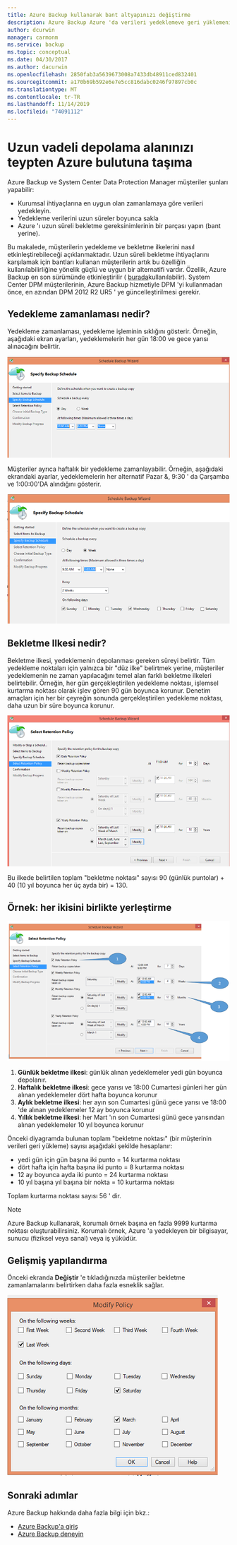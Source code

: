 ```yaml
---
title: Azure Backup kullanarak bant altyapınızı değiştirme
description: Azure Backup Azure 'da verileri yedeklemeve geri yüklemenize olanak tanıyan bant benzeri semantiğini nasıl sağladığını öğrenin
author: dcurwin
manager: carmonm
ms.service: backup
ms.topic: conceptual
ms.date: 04/30/2017
ms.author: dacurwin
ms.openlocfilehash: 2850fab3a5639673008a7433db48911ced832401
ms.sourcegitcommit: a170b69b592e6e7e5cc816dabc0246f97897cb0c
ms.translationtype: MT
ms.contentlocale: tr-TR
ms.lasthandoff: 11/14/2019
ms.locfileid: "74091112"
---
```

# <a name="move-your-long-term-storage-from-tape-to-the-azure-cloud"></a>Uzun vadeli depolama alanınızı teypten Azure bulutuna taşıma

Azure Backup ve System Center Data Protection Manager müşteriler şunları yapabilir:

* Kurumsal ihtiyaçlarına en uygun olan zamanlamaya göre verileri yedekleyin.
* Yedekleme verilerini uzun süreler boyunca sakla
* Azure 'ı uzun süreli bekletme gereksinimlerinin bir parçası yapın (bant yerine).

Bu makalede, müşterilerin yedekleme ve bekletme ilkelerini nasıl etkinleştirebileceği açıklanmaktadır. Uzun süreli bekletme ihtiyaçlarını karşılamak için bantları kullanan müşterilerin artık bu özelliğin kullanılabilirliğine yönelik güçlü ve uygun bir alternatifi vardır. Özellik, Azure Backup en son sürümünde etkinleştirilir ( [burada](https://aka.ms/azurebackup_agent)kullanılabilir). System Center DPM müşterilerinin, Azure Backup hizmetiyle DPM 'yi kullanmadan önce, en azından DPM 2012 R2 UR5 ' ye güncelleştirilmesi gerekir.

## <a name="what-is-the-backup-schedule"></a>Yedekleme zamanlaması nedir?

Yedekleme zamanlaması, yedekleme işleminin sıklığını gösterir. Örneğin, aşağıdaki ekran ayarları, yedeklemelerin her gün 18:00 ve gece yarısı alınacağını belirtir.

![Günlük zamanlama](./media/backup-azure-backup-cloud-as-tape/dailybackupschedule.png)

Müşteriler ayrıca haftalık bir yedekleme zamanlayabilir. Örneğin, aşağıdaki ekrandaki ayarlar, yedeklemelerin her alternatif Pazar &, 9:30 ' da Çarşamba ve 1:00:00'DA alındığını gösterir.

![Haftalık zamanlama](./media/backup-azure-backup-cloud-as-tape/weeklybackupschedule.png)

## <a name="what-is-the-retention-policy"></a>Bekletme Ilkesi nedir?

Bekletme ilkesi, yedeklemenin depolanması gereken süreyi belirtir. Tüm yedekleme noktaları için yalnızca bir "düz ilke" belirtmek yerine, müşteriler yedeklemenin ne zaman yapılacağını temel alan farklı bekletme ilkeleri belirtebilir. Örneğin, her gün gerçekleştirilen yedekleme noktası, işlemsel kurtarma noktası olarak işlev gören 90 gün boyunca korunur. Denetim amaçları için her bir çeyreğin sonunda gerçekleştirilen yedekleme noktası, daha uzun bir süre boyunca korunur.

![Bekletme İlkesi](./media/backup-azure-backup-cloud-as-tape/retentionpolicy.png)

Bu ilkede belirtilen toplam "bekletme noktası" sayısı 90 (günlük puntolar) + 40 (10 yıl boyunca her üç ayda bir) = 130.

## <a name="example--putting-both-together"></a>Örnek: her ikisini birlikte yerleştirme

![Örnek ekran](./media/backup-azure-backup-cloud-as-tape/samplescreen.png)

1. **Günlük bekletme ilkesi**: günlük alınan yedeklemeler yedi gün boyunca depolanır.
2. **Haftalık bekletme ilkesi**: gece yarısı ve 18:00 Cumartesi günleri her gün alınan yedeklemeler dört hafta boyunca korunur
3. **Aylık bekletme ilkesi**: her ayın son Cumartesi günü gece yarısı ve 18:00 'de alınan yedeklemeler 12 ay boyunca korunur
4. **Yıllık bekletme ilkesi**: her Mart 'ın son Cumartesi günü gece yarısından alınan yedeklemeler 10 yıl boyunca korunur

Önceki diyagramda bulunan toplam "bekletme noktası" (bir müşterinin verileri geri yükleme) sayısı aşağıdaki şekilde hesaplanır:

* yedi gün için gün başına iki punto = 14 kurtarma noktası
* dört hafta için hafta başına iki punto = 8 kurtarma noktası
* 12 ay boyunca ayda iki punto = 24 kurtarma noktası
* 10 yıl başına yıl başına bir nokta = 10 kurtarma noktası

Toplam kurtarma noktası sayısı 56 ' dir.

> [!NOTE]
> Azure Backup kullanarak, korumalı örnek başına en fazla 9999 kurtarma noktası oluşturabilirsiniz. Korumalı örnek, Azure 'a yedekleyen bir bilgisayar, sunucu (fiziksel veya sanal) veya iş yüküdür.
>

## <a name="advanced-configuration"></a>Gelişmiş yapılandırma

Önceki ekranda **Değiştir** 'e tıkladığınızda müşteriler bekletme zamanlamalarını belirtirken daha fazla esneklik sağlar.

![Değiştir](./media/backup-azure-backup-cloud-as-tape/modify.png)

## <a name="next-steps"></a>Sonraki adımlar

Azure Backup hakkında daha fazla bilgi için bkz.:

* [Azure Backup'a giriş](backup-introduction-to-azure-backup.md)
* [Azure Backup deneyin](backup-try-azure-backup-in-10-mins.md)
